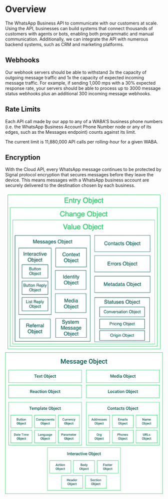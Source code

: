 # Overview

The WhatsApp Business API to communicate with our customers at scale. Using the API, businesses can build systems that connect thousands of customers with agents or bots, enabling both programmatic and manual communication. Additionally, we can integrate the API with numerous backend systems, such as CRM and marketing platforms.

## Webhooks

Our webhook servers should be able to withstand 3x the capacity of outgoing message traffic and 1x the capacity of expected incoming message traffic. For example, if sending 1,000 mps with a 30% expected response rate, your servers should be able to process up to 3000 message status webhooks plus an additional 300 incoming message webhooks.

## Rate Limits

Each API call made by our app to any of a WABA'S business phone numbers (i.e. the WhatsApp Business Account Phone Number node or any of its edges, such as the Messages endpoint) counts against its limit.

The current limit is 11,880,000 API calls per rolling-hour for a given WABA.

## Encryption

With the Cloud API, every WhatsApp message continues to be protected by Signal protocol encryption that secures messages before they leave the device. This means messages with a WhatsApp business account are securely delivered to the destination chosen by each business.

![Webhook Notification Payload Examples](./resources/webhooks_payload.png)
![message object](./resources/message_object.png)
